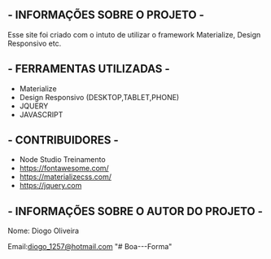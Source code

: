 ## - INFORMAÇÕES SOBRE O PROJETO - ##
Esse site foi criado  com o intuto de utilizar o framework Materialize, Design Responsivo etc.

## - FERRAMENTAS UTILIZADAS - ##
- Materialize
- Design Responsivo (DESKTOP,TABLET,PHONE)
- JQUERY
- JAVASCRIPT

## - CONTRIBUIDORES - ##
- Node Studio Treinamento
- https://fontawesome.com/
- https://materializecss.com/
- https://jquery.com


## - INFORMAÇÕES SOBRE O AUTOR DO PROJETO - ##
Nome: Diogo Oliveira

Email:diogo_1257@hotmail.com
"# Boa---Forma" 
